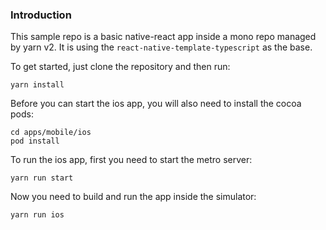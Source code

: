 ### Introduction

This sample repo is a basic native-react app inside a mono repo managed by yarn v2. It is using the `react-native-template-typescript` as the base.

To get started, just clone the repository and then run:

```
yarn install
```

Before you can start the ios app, you will also need to install the cocoa pods:

```
cd apps/mobile/ios
pod install
```

To run the ios app, first you need to start the metro server:

```
yarn run start
```

Now you need to build and run the app inside the simulator:

```
yarn run ios
```
